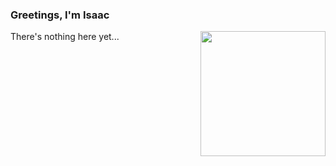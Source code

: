 <h3>Greetings, I'm Isaac</h3>
<img align="right" height=200 src="https://media.giphy.com/media/xT8qBhrlNooHBYR9f2/giphy.gif">
<p>There's nothing here yet...</p>
<!--
**newportion/newportion** is a ✨ _special_ ✨ repository because its `README.md` (this file) appears on your GitHub profile.

Here are some ideas to get you started:

- 🔭 I’m currently working on ...
- 🌱 I’m currently learning ...
- 👯 I’m looking to collaborate on ...
- 🤔 I’m looking for help with ...
- 💬 Ask me about ...
- 📫 How to reach me: ...
- 😄 Pronouns: ...
- ⚡ Fun fact: ...
-->
